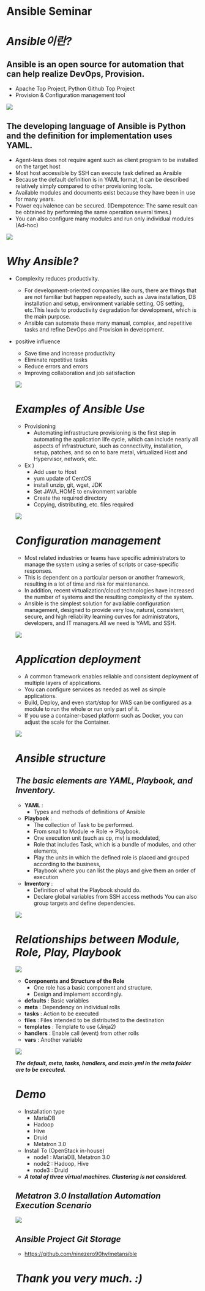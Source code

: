 # Ansible Seminar

# ***Ansible이란?***

## **Ansible is an open source for automation that can help realize DevOps, Provision.**

- Apache Top Project, Python Github Top Project
- Provision & Configuration management tool

![](Untitled-11e1d4b7-aa0b-4070-a507-869f7153d4d3.png)

## **The developing language of Ansible is Python and the definition for implementation uses YAML.**

- Agent-less does not require agent such as client program to be installed on the target host
- Most host accessible by SSH can execute task defined as Ansible
- Because the default definition is in YAML format, it can be described relatively simply compared to other provisioning tools.
- Available modules and documents exist because they have been in use for many years.
- Power equivalence can be secured. (IDempotence: The same result can be obtained by performing the same operation several times.)
- You can also configure many modules and run only individual modules (Ad-hoc)

![](Untitled-cd955572-d6c5-40b3-958c-1a6796ef11df.png)

# ***Why Ansible?***

- Complexity reduces productivity.
   - For development-oriented companies like ours, there are things that are not familiar but happen repeatedly, such as Java installation, DB installation and setup, environment variable setting, OS setting, etc.This leads to productivity degradation for development, which is the main purpose.
    - Ansible can automate these many manual, complex, and repetitive tasks and refine DevOps and Provision in development.
- positive influence
   - Save time and increase productivity
    - Eliminate repetitive tasks
    - Reduce errors and errors
    - Improving collaboration and job satisfaction

    ![](Untitled-b992664c-5b98-4be8-a5ed-5aae023193f1.png)

    # ***Examples of Ansible Use***

    - Provisioning
        - Automating infrastructure provisioning is the first step in automating the application life cycle, which can include nearly all aspects of infrastructure, such as connectivity, installation, setup, patches, and so on to bare metal, virtualized Host and Hypervisor, network, etc.
    - Ex )
        - Add user to Host
        - yum update of CentOS
        - install unzip, git, wget, JDK
        - Set JAVA_HOME to environment variable
        - Create the required directory
        - Copying, distributing, etc. files required

    ![](Untitled-869bd8e0-f7bf-4380-9e84-a64b3a288622.png)

    # ***Configuration management***

   - Most related industries or teams have specific administrators to manage the system using a series of scripts or case-specific responses.
    - This is dependent on a particular person or another framework, resulting in a lot of time and risk for maintenance.
    - In addition, recent virtualization/cloud technologies have increased the number of systems and the resulting complexity of the system.
    - Ansible is the simplest solution for available configuration management, designed to provide very low, natural, consistent, secure, and high reliability learning curves for administrators, developers, and IT managers.All we need is YAML and SSH.

    ![](Untitled-214e091b-3c22-4413-a3e8-f1f631fe8f9f.png)

    # ***Application deployment***

    - A common framework enables reliable and consistent deployment of multiple layers of applications.
    - You can configure services as needed as well as simple applications.
    - Build, Deploy, and even start/stop for WAS can be configured as a module to run the whole or run only part of it.
    - If you use a container-based platform such as Docker, you can adjust the scale for the Container.

    ![](Untitled-5996fe2a-03be-4ecf-9baa-3952ee659049.png)

    # ***Ansible structure***

    ## ***The basic elements are YAML, Playbook, and Inventory.***

    - **YAML** :
        - Types and methods of definitions of Ansible
    - **Playbook** :
        - The collection of Task to be performed.
        - From small to Module -> Role -> Playbook.
        - One execution unit (such as cp, mv) is modulated,
        - Role that includes Task, which is a bundle of modules, and other elements,
        - Play the units in which the defined role is placed and grouped according to the business,
        - Playbook where you can list the plays and give them an order of execution
    - **Inventory** :
        - Definition of what the Playbook should do.
        - Declare global variables from SSH access methods
        You can also group targets and define dependencies.

    ![](Untitled-8391bf38-f1ab-460d-ad4c-ecc430eb8efe.png)

    # ***Relationships between Module, Role, Play, Playbook***

    ![](Untitled-e7a62970-7747-4b01-be45-38017990f1bd.png)

    - **Components and Structure of the Role**
        - One role has a basic component and structure.
        - Design and implement accordingly.
    - **defaults** : Basic variables
    - **meta** : Dependency on individual rolls
    - **tasks** : Action to be executed
    - **files** : Files intended to be distributed to the destination
    - **templates** : Template to use (Jinja2)
    - **handlers** : Enable call (event) from other rolls
    - **vars** : Another variable

    ![](Untitled-bdfa1a06-c3ac-4d8c-b1eb-819371049381.png)

    ***The default, meta, tasks, handlers, and main.yml in the meta folder are to be executed.***

    # ***Demo***

    - Installation type
        - MariaDB
        - Hadoop
        - Hive
        - Druid
        - Metatron 3.0
    - Install To (OpenStack in-house)
        - node1 : MariaDB, Metatron 3.0
        - node2 : Hadoop, Hive
        - node3 : Druid
    - ***A total of three virtual machines. Clustering is not considered.***

    ## ***Metatron 3.0 Installation Automation Execution Scenario***

    ![](Untitled-9d977755-89ae-4ed7-98a3-f2fbddd2eccf.png)

    ## ***Ansible Project Git Storage***

    - https://github.com/ninezero90hy/metansible

    # ***Thank you very much. :)***
